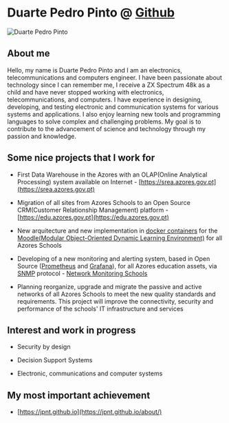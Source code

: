 # Duarte Pedro Pinto @ [Github](https://github.com/dpnpinto/)

![Duarte Pedro Pinto](https://avatars.githubusercontent.com/u/49436188?v=4) 

## About me

Hello, my name is Duarte Pedro Pinto and I am an electronics, telecommunications and computers engineer. I have been passionate about technology since I can remember me, I receive a ZX Spectrum 48k as a child and have never stopped working with electronics, telecommunications, and computers.
I have experience in designing, developing, and testing electronic and communication systems for various systems and applications. I also enjoy learning new tools and programming languages to solve complex and challenging problems.
My goal is to contribute to the advancement of science and technology through my passion and knowledge.

## Some nice projects that I work for

*	First Data Warehouse in the Azores with an OLAP(Online Analytical Processing) system available on Internet - [https://srea.azores.gov.pt](https://srea.azores.gov.pt)
*	Migration of all sites from Azores Schools to an Open Source CRM(Customer Relationship Management) platform - [https://edu.azores.gov.pt](https://edu.azores.gov.pt)
*	New arquitecture and new implementation in [docker containers](https://www.docker.com/) for the [Moodle(Modular Object-Oriented Dynamic Learning Environment)](https://moodle.org/) for all Azores Schools
*	Developing of a new monitoring and alerting system, based in Open Source ([Prometheus](https://prometheus.io/) and [Grafana](https://grafana.com)), for all Azores education assets, via [SNMP](https://en.wikipedia.org/wiki/Simple_Network_Management_Protocol) protocol - [Network Monitoring Schools](https://github.com/dpnpinto/Prometheus)
  
*	Planning reorganize, upgrade and migrate the passive and active networks of all Azores Schools to meet the new quality standards and requirements. This project will improve the connectivity, security and performance of the schools' IT infrastructure and services

## Interest and work in progress

*	Security by design

*	Decision Support Systems

*	Electronic, communications and computer systems

## My most important achievement
* [https://jpnt.github.io](https://jpnt.github.io/about/)

